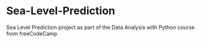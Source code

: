 # Sea-Level-Prediction
Sea Level Prediction project as part of the Data Analysis with Python course from freeCodeCamp
